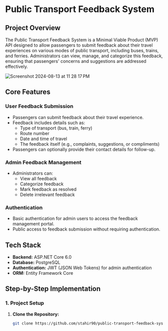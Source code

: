 # Public Transport Feedback System

## Project Overview

The Public Transport Feedback System is a Minimal Viable Product (MVP) API designed to allow passengers to submit feedback about their travel experiences on various modes of public transport, including buses, trains, and ferries. Administrators can view, manage, and categorize this feedback, ensuring that passengers' concerns and suggestions are addressed effectively.

![Screenshot 2024-08-13 at 11 28 17 PM](https://github.com/user-attachments/assets/58cae338-75c2-40a1-866b-5047aa0d7a5f)


## Core Features

### User Feedback Submission

- Passengers can submit feedback about their travel experience.
- Feedback includes details such as:
  - Type of transport (bus, train, ferry)
  - Route number
  - Date and time of travel
  - The feedback itself (e.g., complaints, suggestions, or compliments)
- Passengers can optionally provide their contact details for follow-up.

### Admin Feedback Management

- Administrators can:
  - View all feedback
  - Categorize feedback
  - Mark feedback as resolved
  - Delete irrelevant feedback

### Authentication

- Basic authentication for admin users to access the feedback management portal.
- Public access to feedback submission without requiring authentication.

## Tech Stack

- **Backend:** ASP.NET Core 6.0
- **Database:** PostgreSQL
- **Authentication:** JWT (JSON Web Tokens) for admin authentication
- **ORM:** Entity Framework Core

## Step-by-Step Implementation

### 1. Project Setup

1. **Clone the Repository:**

   ```bash
   git clone https://github.com/stahir90/public-transport-feedback-system.git


   ```
